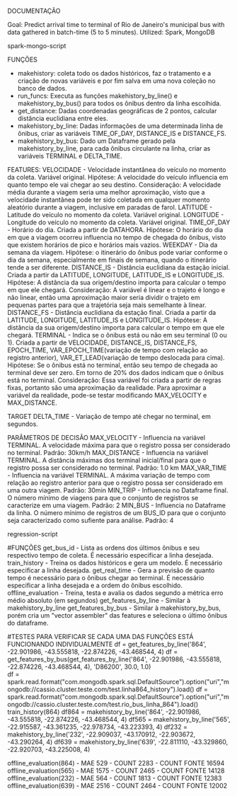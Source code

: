 DOCUMENTAÇÃO

Goal: Predict arrival time to terminal of Rio de Janeiro's municipal bus with data gathered in batch-time (5 to 5 minutes). Utilized: Spark, MongoDB

spark-mongo-script

FUNÇÕES
- makehistory: coleta todo os dados históricos, faz o tratamento e a criação de novas variáveis e por fim salva em uma nova coleção no banco de dados. 
- run_funcs: Executa as funções makehistory_by_line() e makehistory_by_bus() para todos os ônibus dentro da linha escolhida.
- get_distance: Dadas coordenadas geográficas de 2 pontos, calcular distância euclidiana entre eles.
- makehistory_by_line: Dadas informações de uma determinada linha de ônibus, criar as variáveis TIME_OF_DAY, DISTANCE_IS e DISTANCE_FS.
- makehistory_by_bus: Dado um Dataframe gerado pela makehistory_by_line, para cada ônibus circulante na linha, criar as variáveis TERMINAL e DELTA_TIME.

FEATURES:
VELOCIDADE - Velocidade instantânea do veículo no momento da coleta. Variável original. Hipótese: A velocidade do veículo influencia em quanto tempo ele vai chegar ao seu destino. Consideração: A velocidade média durante a viagem seria uma melhor aproximação, visto que a velocidade instantânea pode ter sido coletada em qualquer momento aleatório durante a viagem, inclusive em paradas de farol.
LATITUDE - Latitude do veículo no momento da coleta. Variável original.
LONGITUDE - Longitude do veículo no momento da coleta. Variável original.
TIME_OF_DAY - Horário do dia. Criada a partir de DATAHORA. Hipótese: O horário do dia em que a viagem ocorreu influencia no tempo de chegada do ônibus, visto que existem horários de pico e horários mais vazios.
WEEKDAY - Dia da semana da viagem. Hipótese: o itinerário do ônibus pode variar conforme o dia da semana, especialmente em finais de semana, quando o itinerário tende a ser diferente.
DISTANCE_IS - Distância euclidiana da estação inicial. Criada a partir da LATITUDE, LONGITUDE, LATITUDE_IS e LONGITUDE_IS. Hipótese: A distância da sua origem/destino importa para calcular o tempo em que ele chegará. Consideração: A variável é linear e o trajeto é longo e não linear, então uma aproximação maior seria dividir o trajeto em pequenas partes para que a trajetória seja mais semelhante à linear.
DISTANCE_FS - Distância euclidiana da estação final. Criada a partir da LATITUDE, LONGITUDE, LATITUDE_IS e LONGITUDE_IS. Hipótese: A distância da sua origem/destino importa para calcular o tempo em que ele chegará.
TERMINAL - Indica se o ônibus está ou não em seu terminal (0 ou 1). Criada a partir de VELOCIDADE, DISTANCE_IS, DISTANCE_FS, EPOCH_TIME, VAR_EPOCH_TIME(variação de tempo com relação ao registro anterior), VAR_ET_LEAD(variação de tempo deslocada para cima). Hipótese: Se o ônibus está no terminal, então seu tempo de chegada ao terminal deve ser zero. Em torno de 20% dos dados indicam que o ônibus está no terminal. Consideração: Essa variável foi criada a partir de regras fixas, portanto são uma aproximação da realidade. Para aproximar a variável da realidade, pode-se testar modificando MAX_VELOCITY e MAX_DISTANCE.

TARGET
DELTA_TIME - Variação de tempo até chegar no terminal, em segundos.

PARÂMETROS DE DECISÃO
MAX_VELOCITY - Influencia na variável TERMINAL. A velocidade máxima para que o registro possa ser considerado no terminal. Padrão: 30km/h
MAX_DISTANCE - Influencia na variável TERMINAL. A distância máximas dos terminal inicial/final para que o registro possa ser considerado no terminal. Padrão: 1.0 km
MAX_VAR_TIME - Influencia na variável TERMINAL. A máxima variação de tempo com relação ao registro anterior para que o registro possa ser considerado em uma outra viagem. Padrão: 30min
MIN_TRIP - Influencia no Dataframe final. O número mínimo de viagens para que o conjunto de registros se caracterize em uma viagem. Padrão: 2
MIN_BUS - Influencia no Dataframe da linha. O número mínimo de registros de um BUS_ID para que o conjunto seja caracterizado como sufiente para análise. Padrão: 4

regression-script

#FUNÇÕES
get_bus_id - Lista as ordens dos últimos ônibus e seu respectivo tempo de coleta. É necessário especificar a linha desejada.
train_history - Treina os dados históricos e gera um modelo. É necessário especificar a linha desejada.
get_real_time - Gera a previsão de quanto tempo é necessário para o ônibus chegar ao terminal. É necessário especificar a linha desejada e a ordem do ônibus escolhido.
offline_evaluation - Treina, testa e avalia os dados segundo a métrica erro médio absoluto (em segundos)
get_features_by_line - Similar à makehistory_by_line
get_features_by_bus - Similar à makehistory_by_bus, porém cria um "vector assembler" das features e seleciona o último ônibus do dataframe.

#TESTES PARA VERIFICAR SE CADA UMA DAS FUNÇÕES ESTÁ FUNCIONANDO INDIVIDUALMENTE
df = get_features_by_line('864', -22.901986, -43.555818, -22.874226, -43.468544, 4)
df = get_features_by_bus(get_features_by_line('864', -22.901986, -43.555818, -22.874226, -43.468544, 4), 'D86200', 30.0, 1.0)       
df = spark.read.format("com.mongodb.spark.sql.DefaultSource").option("uri","mongodb://cassio.cluster.teste.com/test.linha864_history").load()
df = spark.read.format("com.mongodb.spark.sql.DefaultSource").option("uri","mongodb://cassio.cluster.teste.com/test.rio_bus_linha_864").load()
train_history(864)
df864 = makehistory_by_line('864', -22.901986, -43.555818, -22.874226, -43.468544, 4)
df565 = makehistory_by_line('565', -22.915587, -43.361235, -22.978734, -43.223393, 4)
df232 = makehistory_by_line('232', -22.909037, -43.170912, -22.903672, -43.290264, 4)
df639 = makehistory_by_line('639', -22.811110, -43.329860, -22.920703, -43.225008, 4)

offline_evaluation(864) - MAE 529 - COUNT 2283 - COUNT FONTE 16594
offline_evaluation(565) - MAE 1575 - COUNT 2465  - COUNT FONTE 14128
offline_evaluation(232) - MAE 564 - COUNT 1813 - COUNT FONTE 12383
offline_evaluation(639) - MAE 2516 - COUNT 2464  - COUNT FONTE 12002